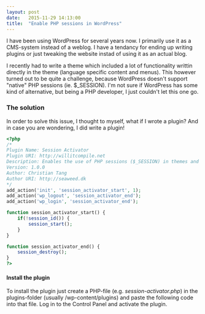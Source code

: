 ```yaml
---
layout: post
date:   2015-11-29 14:13:00
title:  "Enable PHP sessions in WordPress"
---
```

I have been using WordPress for several years now. I primarily use it as a CMS-system instead of a weblog. I have a tendancy for ending up writing plugins or just tweaking the website instad of using it as an actual blog.

<div class="seperator"></div>
I recently had to write a theme which included a lot of functionality writtin directly in the theme (language specific content and menus). This however turned out to be quite a challenge, because WordPress doesn't support "native" PHP sessions (ie. $_SESSION). I'm not sure if WordPress has some kind of alternative, but being a PHP developer, I just couldn't let this one go.

### The solution
In order to solve this issue, I thought to myself, what if I wrote a plugin?
And in case you are wondering, I did write a plugin!

```php
<?php
/*
Plugin Name: Session Activator
Plugin URI: http://willitcompile.net
Description: Enables the use of PHP sessions ($_SESSION) in themes and plugins.
Version: 1.0.0
Author: Christian Tang
Author URI: http://seaweed.dk
*/
add_action('init', 'session_activator_start', 1);
add_action('wp_logout', 'session_activator_end');
add_action('wp_login', 'session_activator_end');

function session_activator_start() {
    if(!session_id()) {
        session_start();
    }
}

function session_activator_end() {
    session_destroy();
}
?>
```

#### Install the plugin
To install the plugin just create a PHP-file (e.g. *session-activator.php*) in the plugins-folder (usually /wp-content/plugins) and paste the following code into that file. Log in to the Control Panel and activate the plugin.